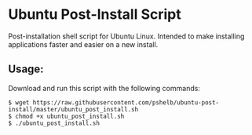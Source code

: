 Ubuntu Post-Install Script
==========================

Post-installation shell script for Ubuntu Linux. Intended to make installing applications faster and easier on a new install.

## Usage:

Download and run this script with the following commands:

    $ wget https://raw.githubusercontent.com/pshelb/ubuntu-post-install/master/ubuntu_post_install.sh
    $ chmod +x ubuntu_post_install.sh
    $ ./ubuntu_post_install.sh
